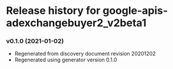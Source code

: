 # Release history for google-apis-adexchangebuyer2_v2beta1

### v0.1.0 (2021-01-02)

* Regenerated from discovery document revision 20201202
* Regenerated using generator version 0.1.0

